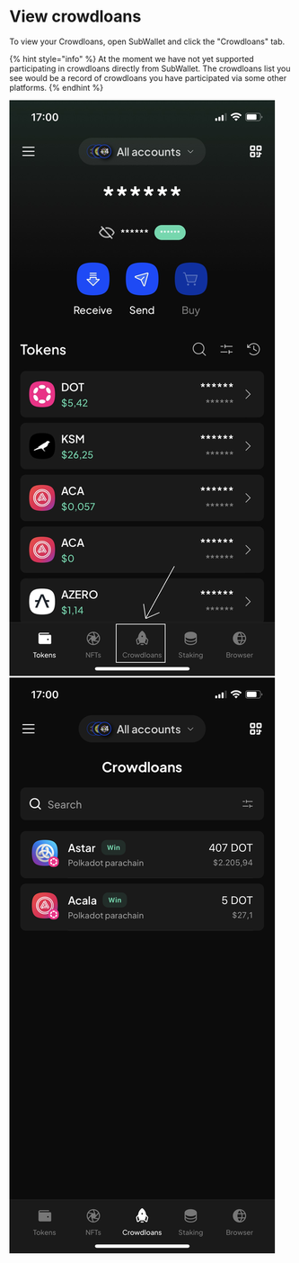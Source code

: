 # View crowdloans

To view your Crowdloans, open SubWallet and click the "Crowdloans" tab.&#x20;

{% hint style="info" %}
At the moment we have not yet supported participating in crowdloans directly from SubWallet. The crowdloans list you see would be a record of crowdloans you have participated via some other platforms.&#x20;
{% endhint %}

![](<../.gitbook/assets/image (1279).png>) ![](<../.gitbook/assets/image (926).png>)

